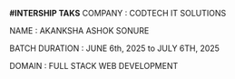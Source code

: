 **#INTERSHIP TAKS**
COMPANY : CODTECH IT SOLUTIONS

NAME : AKANKSHA ASHOK SONURE

BATCH DURATION : JUNE 6th, 2025 to JULY 6TH, 2025

DOMAIN : FULL STACK WEB DEVELOPMENT

